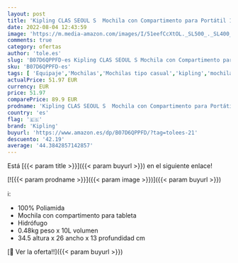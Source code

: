 ```yaml
---
layout: post
title: 'Kipling CLAS SEOUL S  Mochila con Compartimento para Portátil 13"  Impermeable  34.5 cm  10 L  0.48 kg  Azul  True Navy C '
date: 2022-08-04 12:43:59
image: 'https://m.media-amazon.com/images/I/51eefCcXtOL._SL500_._SL400_.jpg'
comments: true
category: ofertas
author: 'tole.es'
slug: 'B07D6QPPFD-es Kipling CLAS SEOUL S Mochila con Compartimento para...'
sku: 'B07D6QPPFD-es'
tags: [ 'Equipaje','Mochilas','Mochilas tipo casual','kipling','mochila','🇪🇸', ]
actualPrice: 51.97 EUR
currency: EUR
price: 51.97
comparePrice: 89.9 EUR
prodname: 'Kipling CLAS SEOUL S  Mochila con Compartimento para Portátil 13"  Impermeable  34.5 cm  10 L  0.48 kg  Azul  True Navy C '
country: 'es'
flag: '🇪🇸'
brand: 'Kipling'
buyurl: 'https://www.amazon.es/dp/B07D6QPPFD/?tag=tolees-21'
descuento: '42.19'
average: '44.3842857142857'
---
```


Está [{{< param title >}}]({{< param buyurl >}}) en el siguiente enlace!

[![{{< param prodname >}}]({{< param image >}})]({{< param buyurl >}})

ℹ️:

- 100% Poliamida
- Mochila con compartimento para tableta
- Hidrófugo
- 0.48kg peso x 10L volumen
- 34.5 altura x 26 ancho x 13 profundidad cm

[🛒 Ver la oferta!!]({{< param buyurl >}})
